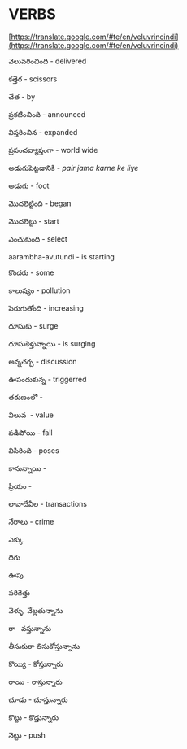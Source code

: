 # VERBS

[https://translate.google.com/#te/en/veluvrincindi](https://translate.google.com/#te/en/veluvrincindi)

వెలువరించింది - delivered

కత్తెర - scissors

చేత - by

ప్రకటించింది - announced

  

విస్తరించిన - expanded

ప్రపంచవ్యాప్తంగా - world wide

అడుగుపెట్టడానికి - _pair jama karne ke liye_

అడుగు - foot

మొదలెట్టింది - began

మొదలెట్టు - start

ఎంచుకుంది - select

aarambha-avutundi - is starting

కొందరు - some

కాలుష్యం - pollution

పెరుగుతోంది - increasing

దూసుకు - surge

దూసుకెళ్తున్నాయి - is surging

అన్నచర్చ - discussion

ఊపందుకున్న - triggerred

తరుణంలో - 

విలువ  - value

పడిపోయి - fall

విసిరింది - poses

కానున్నాయి - 

ప్రియం - 

లావాదేవీల - transactions

నేరాలు - crime

  

  

  

  

ఎక్కు

  

దిగు

  

ఊపు

  

పరిగెత్తు

  

వెళ్ళు  వేల్లతున్నాను

  

రా   వస్తున్నాను

  

తీసుకురా తిసుకోస్తున్నాను

  

కొయ్యి - కోస్తున్నారు 

  

రాయి - రాస్తున్నారు

  

చూడు - చూస్తున్నారు

  

కొట్టు - కొడ్తున్నారు

  

నెట్టు - push